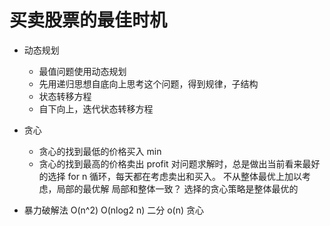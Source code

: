 # 买卖股票的最佳时机

- 动态规划
    - 最值问题使用动态规划
    - 先用递归思想自底向上思考这个问题，得到规律，子结构
    - 状态转移方程
    - 自下向上，迭代状态转移方程

- 贪心 
    - 贪心的找到最低的价格买入  min
    - 贪心的找到最高的价格卖出  profit
    对问题求解时，总是做出当前看来最好的选择
    for n 循环，每天都在考虑卖出和买入。
    不从整体最优上加以考虑，局部的最优解
    局部和整体一致？ 选择的贪心策略是整体最优的
- 暴力破解法    O(n^2)
    O(nlog2 n)  二分    o(n)    贪心
